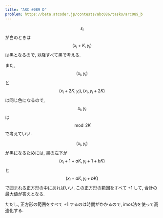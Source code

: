 ```yaml
---
title: "ARC #089 D"
problem: https://beta.atcoder.jp/contests/abc086/tasks/arc089_b
---
```

$$ s_i $$ が白のときは $$ (x_i+K, y_i) $$ は黒となるので, 以降すべて黒で考える.

また, $$ (x_i, y_i) $$ と $$ (x_i+2K, y_i), (x_i, y_i+2K) $$ は同じ色になるので, $$ x_i, y_i $$ は $$ \bmod 2K $$ で考えていい.

$$ (x_i, y_i) $$ が黒になるためには, 黒の左下が $$ (x_i+1+aK, y_i+1+bK) $$ と $$ (x_i+aK, y_i+bK) $$ で囲まれる正方形の中にあればいい. この正方形の範囲をすべて +1 して, 合計の最大値が答えとなる.

ただし, 正方形の範囲をすべて +1 するのは時間がかかるので, imos法を使って高速化する.
